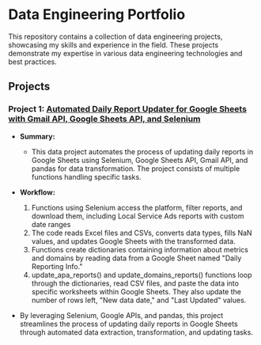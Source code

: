 # Data Engineering Portfolio

This repository contains a collection of data engineering projects, showcasing my skills and experience in the field. These projects demonstrate my expertise in various data engineering technologies and best practices.

## Projects

### Project 1: [Automated Daily Report Updater for Google Sheets with Gmail API, Google Sheets API, and Selenium](link-to-project)

- **Summary:**
  - This data project automates the process of updating daily reports in Google Sheets using Selenium, Google Sheets API, Gmail API, and pandas for data transformation. The project consists of multiple functions handling specific tasks.
- **Workflow:**
  1. Functions using Selenium access the platform, filter reports, and download them, including Local Service Ads reports with custom date ranges
  2. The code reads Excel files and CSVs, converts data types, fills NaN values, and updates Google Sheets with the transformed data.
  3. Functions create dictionaries containing information about metrics and domains by reading data from a Google Sheet named "Daily Reporting Info."
  4. update_apa_reports() and update_domains_reports() functions loop through the dictionaries, read CSV files, and paste the data into specific worksheets within Google Sheets. They also update the number of rows left, "New data date," and "Last Updated" values.
  
 - By leveraging Selenium, Google APIs, and pandas, this project streamlines the process of updating daily reports in Google Sheets through automated data extraction, transformation, and updating tasks.



  
